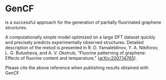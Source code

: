 # GenCF 
is a successful approach for the generation of partially fluorinated graphene structures.

A computationally simple model optimized on a large DFT dataset quickly and precisely  predicts experimentally observed structures.
Detailed description of the metod is presented in R. D. Yamaletdinov, Y. A. Nikiforov, L. G. Bulusheva, and A. V. Okotrub, “Fluorine patterning of graphene: Effects of fluorine content and temperature,” ([arXiv:2007.14765](https://arxiv.org/abs/2007.14765)).
 

Please cite the above reference when publishing results obtained with GenCF

